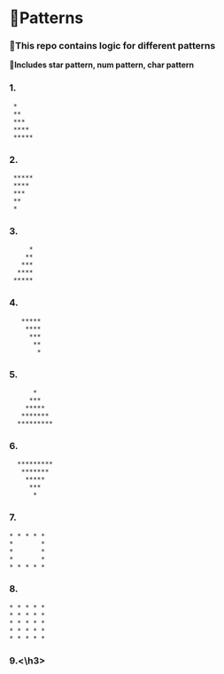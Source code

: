 # 🚀Patterns

<h3>🌱This repo contains logic for different patterns</h3>

<b>🌟Includes star pattern, num pattern, char pattern </b>

<h3>1️.</h3>

     *
     **
     ***
     ****
     *****

<h3>2.</h3>

     *****
     ****
     ***
     **
     *

<h3>3.</h3>

         *
        **
       ***
      ****
     *****
 
 <h3>4.</h3>
 
       *****
        ****
         ***
          **
           *
           
  <h3>5.</h3>
  
          *
         ***
        *****
       *******
      *********

<h3>6.</h3>

      *********
       *******
        *****
         ***
          *

<h3>7.</h3>
   
    * * * * *
    *       *
    *       *
    *       *
    * * * * *

<h3>8.</h3>

    * * * * *
    * * * * *
    * * * * *
    * * * * *
    * * * * *
    
<h3>9.<\h3>
    

